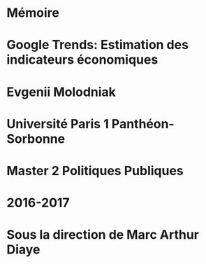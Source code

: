 # Mémoire
# Google Trends: Estimation des indicateurs économiques
# Evgenii Molodniak
# Université Paris 1 Panthéon-Sorbonne
# Master 2 Politiques Publiques
# 2016-2017
# Sous la direction de Marc Arthur Diaye
